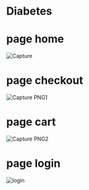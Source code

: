 # Diabetes
# page home
![Capture](https://user-images.githubusercontent.com/53932359/104959092-acf97a80-59d1-11eb-82d4-c88061f4788f.PNG)
# page checkout
![Capture PNG1](https://user-images.githubusercontent.com/53932359/104959253-2002f100-59d2-11eb-804f-7cf3b0c48592.PNG)
# page cart
![Capture PNG2](https://user-images.githubusercontent.com/53932359/104959290-3446ee00-59d2-11eb-8f71-ef404c8b53fc.PNG)
# page login
![login](https://user-images.githubusercontent.com/53932359/104959440-7bcd7a00-59d2-11eb-988e-1ad82c665229.PNG)
